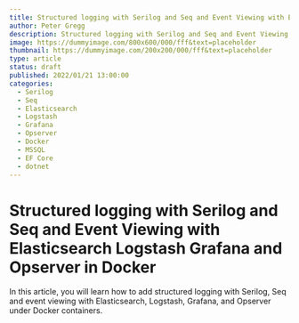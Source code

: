 ```yaml
---
title: Structured logging with Serilog and Seq and Event Viewing with Elasticsearch Logstash Grafana and Opserver in Docker
author: Peter Gregg
description: Structured logging with Serilog and Seq and Event Viewing with Elasticsearch Logstash Grafana and Opserver in Docker
image: https://dummyimage.com/800x600/000/fff&text=placeholder
thumbnail: https://dummyimage.com/200x200/000/fff&text=placeholder
type: article
status: draft
published: 2022/01/21 13:00:00
categories: 
  - Serilog
  - Seq
  - Elasticsearch
  - Logstash
  - Grafana
  - Opserver
  - Docker
  - MSSQL
  - EF Core
  - dotnet
---
```


# Structured logging with Serilog and Seq and Event Viewing with Elasticsearch Logstash Grafana and Opserver in Docker

In this article, you will learn how to add structured logging with Serilog, Seq and event viewing with Elasticsearch, Logstash, Grafana, and Opserver under Docker containers. 



